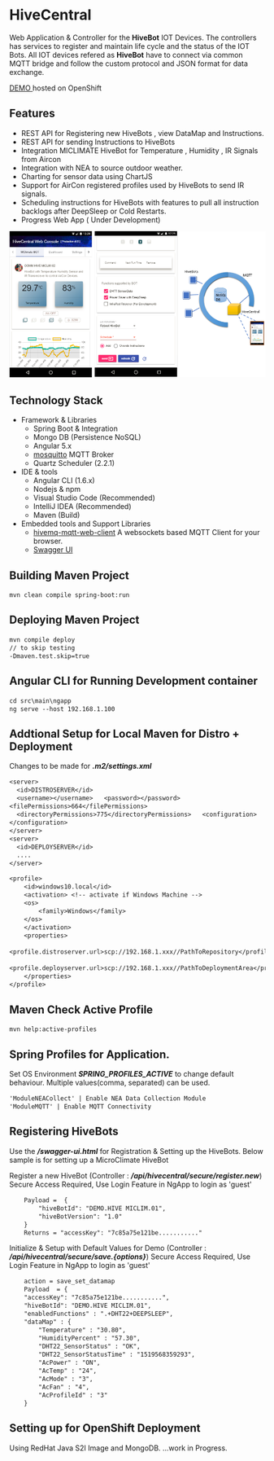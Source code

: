 # HiveCentral
Web Application & Controller for the **HiveBot** IOT Devices. The controllers has services to register and maintain life cycle and the status of the IOT Bots. All IOT devices refered as **HiveBot**  have to connect via common MQTT bridge and follow the custom protocol and JSON format for data exchange.

[DEMO ](http://hcentral-hive.193b.starter-ca-central-1.openshiftapps.com/ng/) hosted on OpenShift

## Features
  - REST API for Registering new HiveBots , view DataMap and Instructions.
  - REST API for sending Instructions to HiveBots
  - Integration  MICLIMATE  HiveBot for Temperature , Humidity , IR Signals from Aircon
  - Integration with NEA to source outdoor weather.
  - Charting for sensor data using ChartJS
  - Support for AirCon registered profiles used by HiveBots to send IR signals.
  - Scheduling instructions for HiveBots with features to pull all instruction backlogs after DeepSleep or Cold Restarts.
  - Progress Web App ( Under Development)

![Integration Image](docs/app.integration.full.png)

## Technology Stack
 - Framework & Libraries
	 - Spring Boot & Integration
	 - Mongo DB (Persistence NoSQL)
	 - Angular 5.x
	 - [mosquitto](https://mosquitto.org/) MQTT Broker
	 - Quartz Scheduler (2.2.1)
 - IDE & tools
	 - Angular CLI (1.6.x)
	 - Nodejs & npm
	 - Visual Studio Code (Recommended)
	 - IntelliJ IDEA (Recommended)
	 - Maven (Build)
 - Embedded tools and Support Libraries
     - [hivemq-mqtt-web-client](http://hivemq.com/demos/websocket-client/) A websockets based MQTT Client for your browser.
     - [Swagger UI](https://swagger.io/swagger-ui/)

Building Maven Project
----------
    mvn clean compile spring-boot:run


Deploying Maven Project
----------
    mvn compile deploy
    // to skip testing
    -Dmaven.test.skip=true


Angular CLI for Running Development container
----------
    cd src\main\ngapp
    ng serve --host 192.168.1.100

## Addtional Setup for Local Maven for Distro + Deployment
Changes to be made for ***.m2/settings.xml***


```
<server>
  <id>DISTROSERVER</id>
  <username></username>   <password></password>   <filePermissions>664</filePermissions>
  <directoryPermissions>775</directoryPermissions>   <configuration></configuration>
</server>
<server>
  <id>DEPLOYSERVER</id>
  ....
</server>
```

```
<profile>
    <id>windows10.local</id>
    <activation> <!-- activate if Windows Machine -->
    <os>
        <family>Windows</family>
    </os>
    </activation>
    <properties>
        <profile.distroserver.url>scp://192.168.1.xxx//PathToRepository</profile.distroserver.url>
        <profile.deployserver.url>scp://192.168.1.xxx//PathToDeploymentArea</profile.deployserver.url>
    </properties>
</profile>
```

Maven Check Active Profile
----------
    mvn help:active-profiles
    
Spring Profiles for Application. 
----------
Set OS Environment ***SPRING_PROFILES_ACTIVE*** to change default behaviour. 
Multiple values(comma, separated) can be used.
    
    'ModuleNEACollect' | Enable NEA Data Collection Module
    'ModuleMQTT' | Enable MQTT Connectivity 

Registering HiveBots  
----------
Use the ***/swagger-ui.html*** for Registration & Setting up the HiveBots.
Below sample is for setting up a MicroClimate HiveBot 
    
Register a new HiveBot (Controller : ***/api/hivecentral/secure/register.new***)
Secure Access Required, Use Login Feature in NgApp to login as 'guest'
```
	Payload =  {
		"hiveBotId": "DEMO.HIVE MICLIM.01",   
		"hiveBotVersion": "1.0" 
	}
	Returns = "accessKey": "7c85a75e121be..........."
```

Initialize & Setup with Default Values for Demo (Controller : ***/api/hivecentral/secure/save.{options}***)
Secure Access Required, Use Login Feature in NgApp to login as 'guest'
```
	action = save_set_datamap
	Payload  = {
	"accessKey": "7c85a75e121be...........",
	"hiveBotId": "DEMO.HIVE MICLIM.01",
	"enabledFunctions" : ".+DHT22+DEEPSLEEP",
	"dataMap" : {
		"Temperature" : "30.80",
		"HumidityPercent" : "57.30",
		"DHT22_SensorStatus" : "OK",
		"DHT22_SensorStatusTime" : "1519568359293",
		"AcPower" : "ON",
		"AcTemp" : "24",
		"AcMode" : "3",
		"AcFan" : "4",
		"AcProfileId" : "3"
	}
```


Setting up for OpenShift Deployment   
----------
Using RedHat Java S2I Image and MongoDB.
...work in Progress. 